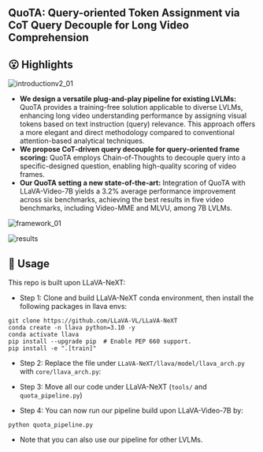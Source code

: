 ## QuoTA: Query-oriented Token Assignment via CoT Query Decouple for Long Video Comprehension

## 😮 Highlights


![introductionv2_01](https://github.com/user-attachments/assets/f568fcc0-bf46-41d0-a0cf-bd30745069ab)


- **We design a versatile plug-and-play pipeline for existing LVLMs:** QuoTA provides a training-free solution applicable to diverse LVLMs, enhancing long video understanding performance by assigning visual tokens based on text instruction (query) relevance. This approach offers a more elegant and direct methodology compared to conventional attention-based analytical techniques.
- **We propose CoT-driven query decouple for query-oriented frame scoring:** QuoTA employs Chain-of-Thoughts to decouple query into a specific-designed question, enabling high-quality scoring of video frames.
- **Our QuoTA setting a new state-of-the-art:** Integration of QuoTA with LLaVA-Video-7B yields a 3.2% average performance improvement across six benchmarks, achieving the best results in five video benchmarks, including Video-MME and MLVU, among 7B LVLMs.

![framework_01](https://github.com/user-attachments/assets/ff04dec6-a4d2-4032-aae5-276e5a681439)

![results](https://github.com/user-attachments/assets/1f432dc1-0486-4274-b1d6-641fb20bbc8e)



## 🔨 Usage

This repo is built upon LLaVA-NeXT:

- Step 1: Clone and build LLaVA-NeXT conda environment, then install the following packages in llava envs:

```
git clone https://github.com/LLaVA-VL/LLaVA-NeXT
conda create -n llava python=3.10 -y
conda activate llava
pip install --upgrade pip  # Enable PEP 660 support.
pip install -e ".[train]"
```

- Step 2: Replace the file under `LLaVA-NeXT/llava/model/llava_arch.py` with `core/llava_arch.py`: 

- Step 3: Move all our code under LLaVA-NeXT (`tools/` and `quota_pipeline.py`)

- Step 4: You can now run our pipeline build upon LLaVA-Video-7B by:

```
python quota_pipeline.py
```

- Note that you can also use our pipeline for other LVLMs.
